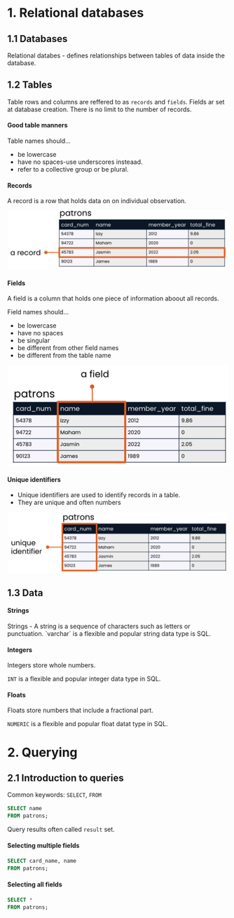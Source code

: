# 1. Relational databases

## 1.1 Databases

Relational databes - defines relationships between tables of data inside the database.

## 1.2 Tables

Table rows and columns are reffered to as `records` and `fields`.
Fields ar set at database creation. There is no limit to the number of records.

<h4>Good table manners</h4>

Table names should...

- be lowercase
- have no spaces-use underscores insteaad.
- refer to a collective group or be plural.

<h4>Records</h4>

A record is a row that holds data on on individual observation.

<img src="./record.png" width="650px">

<h4>Fields</h4>

A field is a column that holds one piece of information aboout all records.

Field names should...

- be lowercase
- have no spaces
- be singular
- be different from other field names
- be different from the table name

<img src="./fields.png" width="650px">

<h4>Unique identifiers</h4>

- Unique identifiers are used to identify records in a table.
- They are unique and often numbers

<img src="./unique identifiers.png" width="650px">

## 1.3 Data

<h4>Strings</h4>
Strings - A string is a sequence of characters such as letters or punctuation.
`varchar` is a flexible and popular string data type is SQL.

<h4>Integers</h4>
Integers store whole numbers.

`INT` is a flexible and popular integer data type in SQL.

<h4>Floats</h4>
Floats store numbers that include a fractional part.

`NUMERIC` is a flexible and popular float datat type in SQL.

# 2. Querying

## 2.1 Introduction to queries

Common keywords: `SELECT`, `FROM`

```sql
SELECT name
FROM patrons;
```

Query results often called `result` set.

<h4>Selecting multiple fields</h4>

```sql
SELECT card_name, name
FROM patrons;
```

<h4>Selecting all fields</h4>

```sql
SELECT *
FROM patrons;
```
